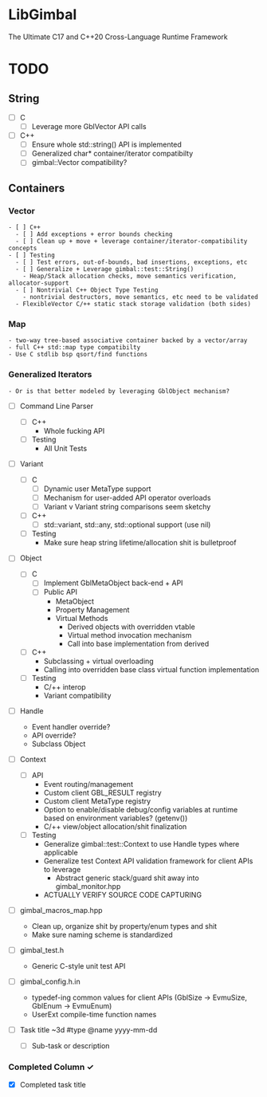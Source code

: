 # LibGimbal
The Ultimate C17 and C++20 Cross-Language Runtime Framework

# TODO
## String
  - [ ] C
    - [ ] Leverage more GblVector API calls
  - [ ] C++
    - [ ] Ensure whole std::string() API is implemented
    - [ ] Generalized char* container/iterator compatibilty
    - [ ] gimbal::Vector<char> compatibility? 
  
## Containers 
  ### Vector 
    - [ ] C++
      - [ ] Add exceptions + error bounds checking
      - [ ] Clean up + move + leverage container/iterator-compatibility concepts
    - [ ] Testing
      - [ ] Test errors, out-of-bounds, bad insertions, exceptions, etc
      - [ ] Generalize + Leverage gimbal::test::String() 
        - Heap/Stack allocation checks, move semantics verification, allocator-support
      - [ ] Nontrivial C++ Object Type Testing
        - nontrivial destructors, move semantics, etc need to be validated 
      - FlexibleVector C/++ static stack storage validation (both sides)
  ### Map 
    - two-way tree-based associative container backed by a vector/array 
    - full C++ std::map type compatibilty 
    - Use C stdlib bsp qsort/find functions 
  ### Generalized Iterators 
    - Or is that better modeled by leveraging GblObject mechanism?

- [ ] Command Line Parser 
  - [ ] C++
    - Whole fucking API
  - [ ] Testing
    - All Unit Tests

- [ ] Variant
  - [ ] C 
    - [ ] Dynamic user MetaType support 
    - [ ] Mechanism for user-added API operator overloads
    - [ ] Variant v Variant string comparisons seem sketchy
  - [ ] C++
    - [ ] std::variant, std::any, std::optional<T> support (use nil)
  - [ ] Testing
    - Make sure heap string lifetime/allocation shit is bulletproof

- [ ] Object 
  - [ ] C 
    - [ ] Implement GblMetaObject back-end + API 
    - [ ] Public API 
      - MetaObject
      - Property Management
      - Virtual Methods
        - Derived objects with overridden vtable 
        - Virtual method invocation mechanism 
        - Call into base implementation from derived 
  - [ ] C++
    - Subclassing + virtual overloading 
    - Calling into overridden base class virtual function implementation 
  - [ ] Testing 
    - C/++ interop 
    - Variant compatibility 

- [ ] Handle 
  - Event handler override? 
  - API override? 
  - Subclass Object 

- [ ] Context 
  - [ ] API
    - Event routing/management 
    - Custom client GBL_RESULT registry
    - Custom client MetaType registry 
    - Option to enable/disable debug/config variables at runtime based on environment variables? (getenv())
    - C/++ view/object allocation/shit finalization
  - [ ] Testing 
    - Generalize gimbal::test::Context to use Handle types where applicable  
    - Generalize test Context API validation framework for client APIs to leverage 
      - Abstract generic stack/guard shit away into gimbal_monitor.hpp
    - ACTUALLY VERIFY SOURCE CODE CAPTURING 

- [ ] gimbal_macros_map.hpp
  - Clean up, organize shit by property/enum types and shit 
  - Make sure naming scheme is standardized 

- [ ] gimbal_test.h 
  - Generic C-style unit test API 

- [ ] gimbal_config.h.in 
  - typedef-ing common values for client APIs (GblSize -> EvmuSize, GblEnum -> EvmuEnum)
  - UserExt compile-time function names 

- [ ] Task title ~3d #type @name yyyy-mm-dd  
  - [ ] Sub-task or description  

### Completed Column ✓
- [x] Completed task title  
